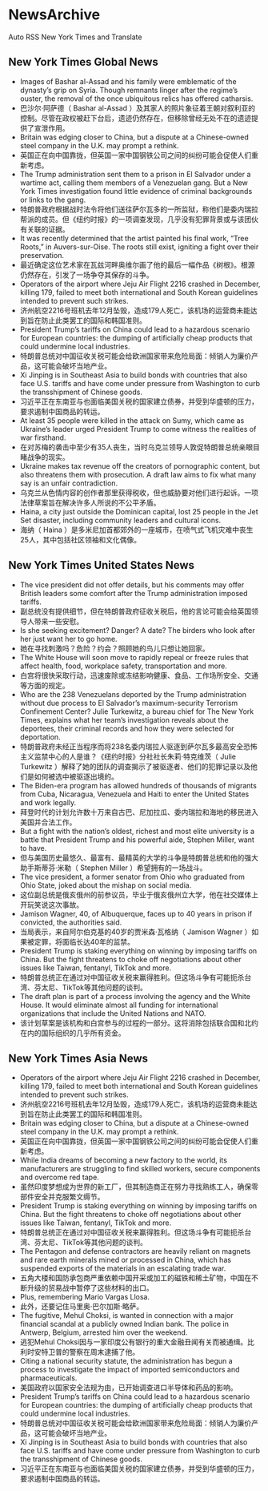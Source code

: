# NewsArchive
Auto RSS New York Times and Translate

## New York Times Global News
* Images of Bashar al-Assad and his family were emblematic of the dynasty’s grip on Syria. Though remnants linger after the regime’s ouster, the removal of the once ubiquitous relics has offered catharsis.
* 巴沙尔·阿萨德（ Bashar al-Assad ）及其家人的照片象征着王朝对叙利亚的控制。尽管在政权被赶下台后，遗迹仍然存在，但移除曾经无处不在的遗迹提供了宣泄作用。
* Britain was edging closer to China, but a dispute at a Chinese-owned steel company in the U.K. may prompt a rethink.
* 英国正在向中国靠拢，但英国一家中国钢铁公司之间的纠纷可能会促使人们重新考虑。
* The Trump administration sent them to a prison in El Salvador under a wartime act, calling them members of a Venezuelan gang. But a New York Times investigation found little evidence of criminal backgrounds or links to the gang.
* 特朗普政府根据战时法令将他们送往萨尔瓦多的一所监狱，称他们是委内瑞拉帮派的成员。但《纽约时报》的一项调查发现，几乎没有犯罪背景或与该团伙有关联的证据。
* It was recently determined that the artist painted his final work, “Tree Roots,” in Auvers-sur-Oise. The roots still exist, igniting a fight over their preservation.
* 最近确定这位艺术家在瓦兹河畔奥维尔画了他的最后一幅作品《树根》。根源仍然存在，引发了一场争夺其保存的斗争。
* Operators of the airport where Jeju Air Flight 2216 crashed in December, killing 179, failed to meet both international and South Korean guidelines intended to prevent such strikes.
* 济州航空2216号班机去年12月坠毁，造成179人死亡，该机场的运营商未能达到旨在防止此类罢工的国际和韩国准则。
* President Trump’s tariffs on China could lead to a hazardous scenario for European countries: the dumping of artificially cheap products that could undermine local industries.
* 特朗普总统对中国征收关税可能会给欧洲国家带来危险局面：倾销人为廉价产品，这可能会破坏当地产业。
* Xi Jinping is in Southeast Asia to build bonds with countries that also face U.S. tariffs and have come under pressure from Washington to curb the transshipment of Chinese goods.
* 习近平正在东南亚与也面临美国关税的国家建立债券，并受到华盛顿的压力，要求遏制中国商品的转运。
* At least 35 people were killed in the attack on Sumy, which came as Ukraine’s leader urged President Trump to come witness the realities of war firsthand.
* 在对苏梅的袭击中至少有35人丧生，当时乌克兰领导人敦促特朗普总统亲眼目睹战争的现实。
* Ukraine makes tax revenue off the creators of pornographic content, but also threatens them with prosecution. A draft law aims to fix what many say is an unfair contradiction.
* 乌克兰从色情内容的创作者那里获得税收，但也威胁要对他们进行起诉。一项法律草案旨在解决许多人所说的不公平矛盾。
* Haina, a city just outside the Dominican capital, lost 25 people in the Jet Set disaster, including community leaders and cultural icons.
* 海纳（ Haina ）是多米尼加首都郊外的一座城市，在喷气式飞机灾难中丧生25人，其中包括社区领袖和文化偶像。

## New York Times United States News
* The vice president did not offer details, but his comments may offer British leaders some comfort after the Trump administration imposed tariffs.
* 副总统没有提供细节，但在特朗普政府征收关税后，他的言论可能会给英国领导人带来一些安慰。
* Is she seeking excitement? Danger? A date? The birders who look after her just want her to go home.
* 她在寻找刺激吗？危险？约会？照顾她的鸟儿只想让她回家。
* The White House will soon move to rapidly repeal or freeze rules that affect health, food, workplace safety, transportation and more.
* 白宫将很快采取行动，迅速废除或冻结影响健康、食品、工作场所安全、交通等方面的规定。
* Who are the 238 Venezuelans deported by the Trump administration without due process to El Salvador’s maximum-security Terrorism Confinement Center? Julie Turkewitz, a bureau chief for The New York Times, explains what her team’s investigation reveals about the deportees, their criminal records and how they were selected for deportation.
* 特朗普政府未经正当程序而将238名委内瑞拉人驱逐到萨尔瓦多最高安全恐怖主义监禁中心的人是谁？《纽约时报》分社社长朱莉·特克维茨（ Julie Turkewitz ）解释了她的团队的调查揭示了被驱逐者、他们的犯罪记录以及他们是如何被选中被驱逐出境的。
* The Biden-era program has allowed hundreds of thousands of migrants from Cuba, Nicaragua, Venezuela and Haiti to enter the United States and work legally.
* 拜登时代的计划允许数十万来自古巴、尼加拉瓜、委内瑞拉和海地的移民进入美国并合法工作。
* But a fight with the nation’s oldest, richest and most elite university is a battle that President Trump and his powerful aide, Stephen Miller, want to have.
* 但与美国历史最悠久、最富有、最精英的大学的斗争是特朗普总统和他的强大助手斯蒂芬·米勒（ Stephen Miller ）希望拥有的一场战斗。
* The vice president, a former senator from Ohio who graduated from Ohio State, joked about the mishap on social media.
* 这位副总统是俄亥俄州的前参议员，毕业于俄亥俄州立大学，他在社交媒体上开玩笑说这次事故。
* Jamison Wagner, 40, of Albuquerque, faces up to 40 years in prison if convicted, the authorities said.
* 当局表示，来自阿尔伯克基的40岁的贾米森·瓦格纳（ Jamison Wagner ）如果被定罪，将面临长达40年的监禁。
* President Trump is staking everything on winning by imposing tariffs on China. But the fight threatens to choke off negotiations about other issues like Taiwan, fentanyl, TikTok and more.
* 特朗普总统正在通过对中国征收关税来赢得胜利。但这场斗争有可能扼杀台湾、芬太尼、TikTok等其他问题的谈判。
* The draft plan is part of a process involving the agency and the White House. It would eliminate almost all funding for international organizations that include the United Nations and NATO.
* 该计划草案是该机构和白宫参与的过程的一部分。这将消除包括联合国和北约在内的国际组织的几乎所有资金。

## New York Times Asia News
* Operators of the airport where Jeju Air Flight 2216 crashed in December, killing 179, failed to meet both international and South Korean guidelines intended to prevent such strikes.
* 济州航空2216号班机去年12月坠毁，造成179人死亡，该机场的运营商未能达到旨在防止此类罢工的国际和韩国准则。
* Britain was edging closer to China, but a dispute at a Chinese-owned steel company in the U.K. may prompt a rethink.
* 英国正在向中国靠拢，但英国一家中国钢铁公司之间的纠纷可能会促使人们重新考虑。
* While India dreams of becoming a new factory to the world, its manufacturers are struggling to find skilled workers, secure components and overcome red tape.
* 虽然印度梦想成为世界的新工厂，但其制造商正在努力寻找熟练工人，确保零部件安全并克服繁文缛节。
* President Trump is staking everything on winning by imposing tariffs on China. But the fight threatens to choke off negotiations about other issues like Taiwan, fentanyl, TikTok and more.
* 特朗普总统正在通过对中国征收关税来赢得胜利。但这场斗争有可能扼杀台湾、芬太尼、TikTok等其他问题的谈判。
* The Pentagon and defense contractors are heavily reliant on magnets and rare earth minerals mined or processed in China, which has suspended exports of the materials in an escalating trade war.
* 五角大楼和国防承包商严重依赖中国开采或加工的磁铁和稀土矿物，中国在不断升级的贸易战中暂停了这些材料的出口。
* Plus, remembering Mario Vargas Llosa.
* 此外，还要记住马里奥·巴尔加斯·略萨。
* The fugitive, Mehul Choksi, is wanted in connection with a major financial scandal at a publicly owned Indian bank. The police in Antwerp, Belgium, arrested him over the weekend.
* 逃犯Mehul Choksi因与一家印度公有银行的重大金融丑闻有关而被通缉。比利时安特卫普的警察在周末逮捕了他。
* Citing a national security statute, the administration has begun a process to investigate the impact of imported semiconductors and pharmaceuticals.
* 美国政府以国家安全法规为由，已开始调查进口半导体和药品的影响。
* President Trump’s tariffs on China could lead to a hazardous scenario for European countries: the dumping of artificially cheap products that could undermine local industries.
* 特朗普总统对中国征收关税可能会给欧洲国家带来危险局面：倾销人为廉价产品，这可能会破坏当地产业。
* Xi Jinping is in Southeast Asia to build bonds with countries that also face U.S. tariffs and have come under pressure from Washington to curb the transshipment of Chinese goods.
* 习近平正在东南亚与也面临美国关税的国家建立债券，并受到华盛顿的压力，要求遏制中国商品的转运。

